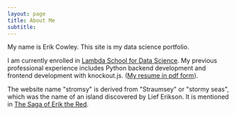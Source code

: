 ```yaml
---
layout: page
title: About Me
subtitle:
---
```


My name is Erik Cowley. This site is my data science portfolio.

I am currently enrolled in [Lambda School for Data Science](https://lambdaschool.com/courses/data-science). My previous professional experience includes Python backend development and frontend development with knockout.js. ([My resume in pdf form](https://stromsy.nfshost.com/content/erik-cowley-resume-12-3-2019.pdf)).

The website name "stromsy" is derived from "Straumsey" or "stormy seas", which was the name of an island discovered by Lief Erikson. It is mentioned in [The Saga of Erik the Red](https://sagadb.org/eiriks_saga_rauda.en).
